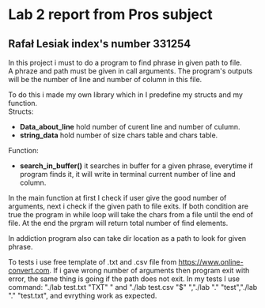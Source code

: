 # Lab 2 report from Pros subject
## Rafał Lesiak index's number 331254

In this project i must to do a program to find phrase in given path to file.\
A phraze and path must be given in call arguments. The program's outputs will be the number of line and number of column in this file.

To do this i made my own library which in I predefine my structs and my function.\
Structs:
* **Data_about_line** hold number of curent line and number of culumn.
* **string_data** hold number of size chars table and chars table.

Function:
* **search_in_buffer()** it searches in buffer for a given phrase, everytime if program finds it, it will write in terminal current number of line and column.

In the main function at first I check if user give the good number of arguments, next i check if the given path to file exits. If both condition are true the program in while loop will take the chars from a file until the end of file. At the end the prgram will return total number of find elements.

In addiction program also can take dir location as a path to look for given phrase.

To tests i use free template of .txt and .csv file from https://www.online-convert.com. If i gave wrong number of arguments then program exit with error, the same thing is going if the path does not exit. In my tests I use command: "./lab test.txt "TXT" " and "./lab test.csv "$" ","./lab "." "test","./lab "." "test.txt", and evrything work as expected. 

